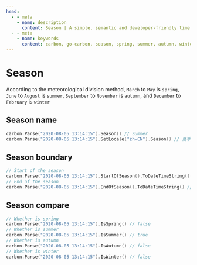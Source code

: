 ```yaml
---
head:
  - - meta
    - name: description
      content: Season | A simple, semantic and developer-friendly time package for golang
  - - meta
    - name: keywords
      content: carbon, go-carbon, season, spring, summer, autumn, winter
---
```


# Season
According to the meteorological division method, `March` to `May` is `spring`, `June` to `August` is `summer`, `September` to `November` is `autumn`, and `December` to `February` is `winter`

## Season name
```go
carbon.Parse("2020-08-05 13:14:15").Season() // Summer
carbon.Parse("2020-08-05 13:14:15").SetLocale("zh-CN").Season() // 夏季
```

## Season boundary
```go
// Start of the season
carbon.Parse("2020-08-05 13:14:15").StartOfSeason().ToDateTimeString() // 2020-06-01 00:00:00
// End of the season
carbon.Parse("2020-08-05 13:14:15").EndOfSeason().ToDateTimeString() // 2020-08-31 23:59:59
```

## Season compare
```go
// Whether is spring
carbon.Parse("2020-08-05 13:14:15").IsSpring() // false
// Whether is summer
carbon.Parse("2020-08-05 13:14:15").IsSummer() // true
// Whether is autumn
carbon.Parse("2020-08-05 13:14:15").IsAutumn() // false
// Whether is winter
carbon.Parse("2020-08-05 13:14:15").IsWinter() // false
```